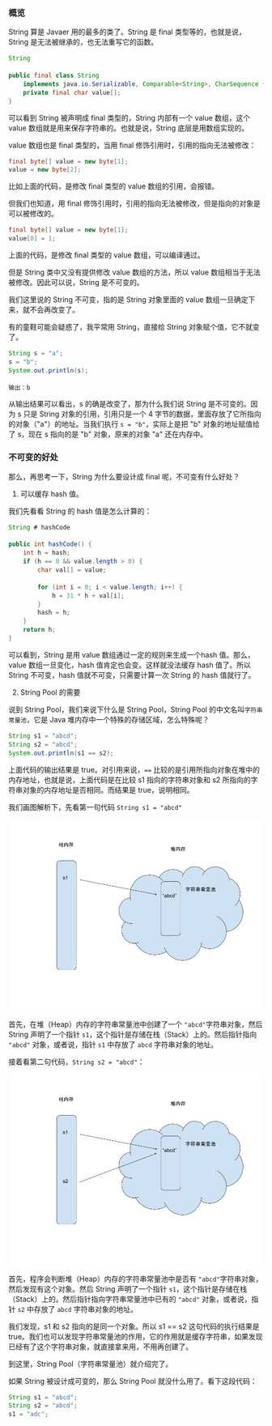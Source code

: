 ### 概览 ###

String 算是 Javaer 用的最多的类了。String 是 final 类型等的，也就是说，String 是无法被继承的，也无法重写它的函数。

```java
String

public final class String
    implements java.io.Serializable, Comparable<String>, CharSequence {
    private final char value[];
}
```

可以看到 String 被声明成 final 类型的，String 内部有一个 value 数组，这个 value 数组就是用来保存字符串的。也就是说，String 底层是用数组实现的。

value 数组也是 final 类型的，当用 final 修饰引用时，引用的指向无法被修改：

```java
final byte[] value = new byte[1];
value = new byte[2];
```

比如上面的代码，是修改 final 类型的 value 数组的引用，会报错。

但我们也知道，用 final 修饰引用时，引用的指向无法被修改，但是指向的对象是可以被修改的。

```java
final byte[] value = new byte[1];
value[0] = 1;
```

上面的代码，是修改 final 类型的 value 数组，可以编译通过。

但是 String 类中又没有提供修改 value 数组的方法，所以 value 数组相当于无法被修改。因此可以说，String 是不可变的。

我们这里说的 String 不可变，指的是 String 对象里面的 value 数组一旦确定下来，就不会再改变了。

有的童鞋可能会疑惑了，我平常用 String，直接给 String 对象赋个值，它不就变了。

```java
String s = "a";
s = "b";
System.out.println(s);

输出：b
```



从输出结果可以看出，s 的确是改变了，那为什么我们说 String 是不可变的。因为 s 只是 String 对象的引用，引用只是一个 4 字节的数据，里面存放了它所指向的对象（"a"）的地址。当我们执行 `s = "b"`，实际上是把 "b" 对象的地址赋值给了 s，现在 s 指向的是 "b" 对象，原来的对象 "a" 还在内存中。



### 不可变的好处 ###

那么，再思考一下，String 为什么要设计成 final 呢，不可变有什么好处？

1. 可以缓存 hash 值。

我们先看看 String 的 hash 值是怎么计算的：

```java
String # hashCode

public int hashCode() {
    int h = hash;
    if (h == 0 && value.length > 0) {
        char val[] = value;

        for (int i = 0; i < value.length; i++) {
            h = 31 * h + val[i];
        }
        hash = h;
    }
    return h;
}
```

可以看到，String 是用 value 数组通过一定的规则来生成一个hash 值。那么，value 数组一旦变化，hash 值肯定也会变。这样就没法缓存 hash 值了。所以 String 不可变，hash 值就不可变，只需要计算一次 String 的 hash 值就行了。

2. String Pool 的需要

说到 String Pool，我们来说下什么是 String Pool，String Pool 的中文名叫`字符串常量池`，它是 Java 堆内存中一个特殊的存储区域，怎么特殊呢？

```java
String s1 = "abcd";
String s2 = "abcd";
System.out.println(s1 == s2);
```

上面代码的输出结果是 true。对引用来说，`==` 比较的是引用所指向对象在堆中的内存地址，也就是说，上面代码是在比较 s1 指向的字符串对象和 s2 所指向的字符串对象的内存地址是否相同。而结果是 true，说明相同。

我们画图解析下，先看第一句代码 `String s1 = "abcd"`



<p align="center">
  <img src="https://raw.githubusercontent.com/shadowwingz/JavaLife/master/art/StringPool/1.jpg"/>
</p>



首先，在堆（Heap）内存的字符串常量池中创建了一个 `"abcd"`字符串对象，然后 String 声明了一个指针 `s1`，这个指针是存储在栈（Stack）上的。然后指针指向 `"abcd"` 对象，或者说，指针 `s1` 中存放了 `abcd` 字符串对象的地址。



接着看第二句代码，`String s2 = "abcd"`：



<p align="center">
  <img src="https://raw.githubusercontent.com/shadowwingz/JavaLife/master/art/StringPool/2.jpg"/>
</p>

首先，程序会判断堆（Heap）内存的字符串常量池中是否有 `"abcd"`字符串对象，然后发现有这个对象。然后 String 声明了一个指针 `s1`，这个指针是存储在栈（Stack）上的。然后指针指向字符串常量池中已有的 `"abcd"` 对象，或者说，指针 `s2` 中存放了 `abcd` 字符串对象的地址。



我们发现，s1 和 s2 指向的是同一个对象。所以 s1 == s2 这句代码的执行结果是 true。我们也可以发现字符串常量池的作用，它的作用就是缓存字符串，如果发现已经有了这个字符串对象，就直接拿来用，不用再创建了。



到这里，String Pool（字符串常量池）就介绍完了。



如果 String 被设计成可变的，那么 String Pool 就没什么用了。看下这段代码：

```java
String s1 = "abcd";
String s2 = "abcd";
s1 = "adc";
```

